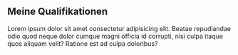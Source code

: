 ## Meine Qualifikationen 

Lorem ipsum dolor sit amet consectetur adipisicing elit. Beatae repudiandae odio quod neque dolor cumque magni officia id corrupti, nisi culpa itaque quos aliquam velit? Ratione est ad culpa doloribus?